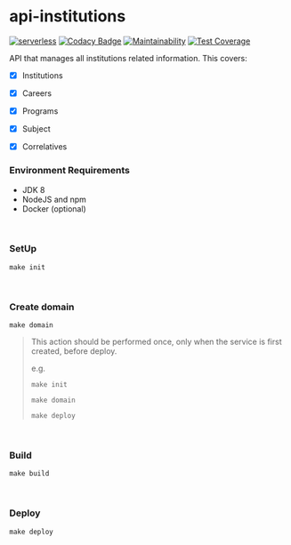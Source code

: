 # api-institutions
[![serverless](http://public.serverless.com/badges/v3.svg)](http://www.serverless.com)
[![Codacy Badge](https://app.codacy.com/project/badge/Grade/27e5cba3e854477a92505676d88677b8)](https://www.codacy.com/gh/uvsy-aws-backend/api-institutions?utm_source=github.com&amp;utm_medium=referral&amp;utm_content=uvsy-aws-backend/api-institutions&amp;utm_campaign=Badge_Grade)
[![Maintainability](https://api.codeclimate.com/v1/badges/2a555754ba7abb9ce5a7/maintainability)](https://codeclimate.com/github/uvsy-aws-backend/api-institutions/maintainability)
[![Test Coverage](https://api.codeclimate.com/v1/badges/2a555754ba7abb9ce5a7/test_coverage)](https://codeclimate.com/github/uvsy-aws-backend/api-institutions/test_coverage)

API that manages all institutions related information. This covers: 

- [x] Institutions
- [x] Careers
- [x] Programs
- [x] Subject
- [x] Correlatives


### Environment Requirements

- JDK 8
- NodeJS and npm
- Docker (optional)

&nbsp;
### SetUp

    make init

&nbsp;
### Create domain

    make domain
    
> This action should be performed once, only when the service is first created, before deploy.
> 
> e.g.
> 
> `make init`
>
> `make domain`
>
> `make deploy`
 
&nbsp;
### Build

    make build

&nbsp;    
### Deploy

    make deploy 